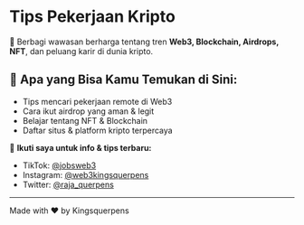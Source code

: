 # Tips Pekerjaan Kripto

🎯 Berbagi wawasan berharga tentang tren **Web3, Blockchain, Airdrops, NFT**, dan peluang karir di dunia kripto.

## 📌 Apa yang Bisa Kamu Temukan di Sini:
- Tips mencari pekerjaan remote di Web3
- Cara ikut airdrop yang aman & legit
- Belajar tentang NFT & Blockchain
- Daftar situs & platform kripto terpercaya

🚀 **Ikuti saya untuk info & tips terbaru:**
- TikTok: [@jobsweb3](https://tiktok.com/@jobsweb3)
- Instagram: [@web3kingsquerpens](https://instagram.com/web3kingsquerpens)
- Twitter: [@raja_querpens](https://x.com/raja_querpens)

---
Made with ❤️ by Kingsquerpens

